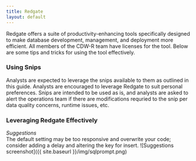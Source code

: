 ```yaml
---
title: Redgate
layout: default
---
```


Redgate offers a suite of productivity-enhancing tools specifically designed to make database development, management, and deployment more efficient. All members of the CDW-R team have licenses for the tool. Below are some tips and tricks for using the tool effectively. 

### Using Snips

Analysts are expected to leverage the snips available to them as outlined in this guide. Analysts are encouraged to leverage Redgate to suit personal preferences. Snips are intended to be used as is, and analysts are asked to alert the operations team if there are modifications requried to the snip per data quality concerns, runtime issues, etc. 

### Leveraging Redgate Effectively

_Suggestions_
<br>The default setting may be too responsive and overwrite your code; consider adding a delay and altering the key for insert. 
![Suggestions screenshot]({{ site.baseurl }}/img/sqlprompt.png)
